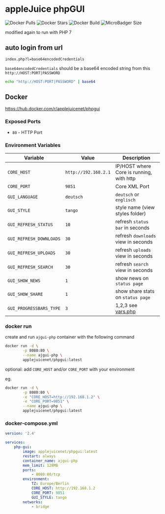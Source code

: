 # appleJuice phpGUI

![Docker Pulls](https://img.shields.io/docker/pulls/applejuicenet/phpgui.svg)
![Docker Stars](https://img.shields.io/docker/stars/applejuicenet/phpgui.svg)
![Docker Build](https://github.com/applejuicenet/phpgui/workflows/%5Bdocker%5D%20CI%20for%20releases/badge.svg?event=create)
![MicroBadger Size](https://img.shields.io/microbadger/image-size/applejuicenet/phpgui.svg)

modified again to run with PHP 7

## auto login from url

`index.php?l=base64encodedCredentials`

`base64encodedCredentials` should be a base64 encoded string from this `http://HOST:PORT|PASSWORD`

```bash
echo "http://HOST:PORT|PASSWORD" | base64
```

## Docker

https://hub.docker.com/r/applejuicenet/phpgui

### Exposed Ports

- `80` - HTTP Port

### Environment Variables

| Variable                | Value                | Description                              |
|-------------------------|----------------------|------------------------------------------|
| `CORE_HOST`             | `http://192.168.2.1` | IP/HOST where Core is running, with http |
| `CORE_PORT`             | `9851`               | Core XML Port                            |
| `GUI_LANGUAGE`          | `deutsch`            | `deutsch` or `englisch`                  |
| `GUI_STYLE`             | `tango`              | style name (view styles folder)          |
| `GUI_REFRESH_STATUS`    | `10`                 | refresh `status bar` in seconds          |
| `GUI_REFRESH_DOWNLOADS` | `30`                 | refresh `downloads` view in seconds      |
| `GUI_REFRESH_UPLOADS`   | `30`                 | refresh `uploads` view in seconds        |
| `GUI_REFRESH_SEARCH`    | `30`                 | refresh `search` view in seconds         |
| `GUI_SHOW_NEWS`         | `1`                  | show news on `status page`               |
| `GUI_SHOW_SHARE`        | `1`                  | show share stats on `status page`        |
| `GUI_PROGRESSBARS_TYPE` | `3`                  | 1,2,3 see [vars.php](vars.php)           |


### docker run

create and run `ajgui-php` container with the following command

```bash
docker run -d \
        -p 8080:80 \
        --name ajgui-php \
        applejuicenet/phpgui:latest
```

optional: add `CORE_HOST` and/or `CORE_PORT` with your environment

eg.

```bash
docker run -d \
        -p 8080:80 \
        -e "CORE_HOST=http://192.168.1.2" \
        -e "CORE_PORT=9851" \
        --name ajgui-php \
        applejuicenet/phpgui:latest
```

### docker-compose.yml

```yaml
version: '2.4'

services:
    php-gui:
        image: applejuicenet/phpgui:latest
        restart: always
        container_name: ajgui-php
        mem_limit: 128MB
        ports:
            - 8080:80/tcp
        environment:
            TZ: Europe/Berlin
            CORE_HOST: http://192.168.1.2
            CORE_PORT: 9851
            GUI_STYLE: tango
        networks:
            - bridge
```
